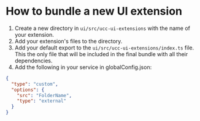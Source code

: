 # How to bundle a new UI extension

1. Create a new directory in `ui/src/ucc-ui-extensions` with the name of your extension.
2. Add your extension's files to the directory.
3. Add your default export to the `ui/src/ucc-ui-extensions/index.ts` file. This the only file that will be included in the final bundle with all their dependencies.
4. Add the following in your service in globalConfig.json:

```json
{
  "type": "custom",
  "options": {
    "src": "FolderName",
    "type": "external"
  }
}
```